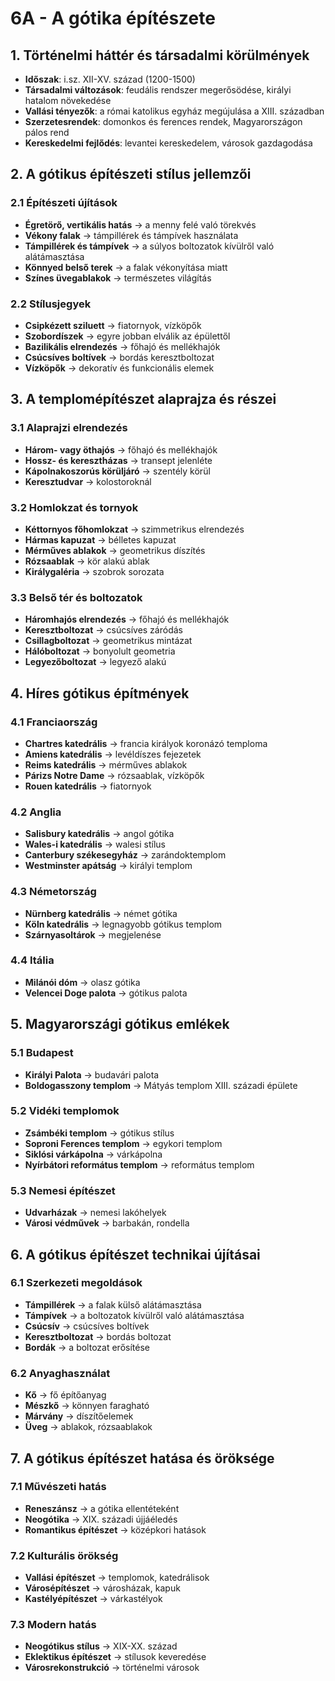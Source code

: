 # 6A - A gótika építészete

## 1. Történelmi háttér és társadalmi körülmények
- **Időszak**: i.sz. XII-XV. század (1200-1500)
- **Társadalmi változások**: feudális rendszer megerősödése, királyi hatalom növekedése
- **Vallási tényezők**: a római katolikus egyház megújulása a XIII. században
- **Szerzetesrendek**: domonkos és ferences rendek, Magyarországon pálos rend
- **Kereskedelmi fejlődés**: levantei kereskedelem, városok gazdagodása

## 2. A gótikus építészeti stílus jellemzői

### 2.1 Építészeti újítások
- **Égretörő, vertikális hatás** → a menny felé való törekvés
- **Vékony falak** → támpillérek és támpívek használata
- **Támpillérek és támpívek** → a súlyos boltozatok kívülről való alátámasztása
- **Könnyed belső terek** → a falak vékonyítása miatt
- **Színes üvegablakok** → természetes világítás

### 2.2 Stílusjegyek
- **Csipkézett sziluett** → fiatornyok, vízköpők
- **Szobordíszek** → egyre jobban elválik az épülettől
- **Bazilikális elrendezés** → főhajó és mellékhajók
- **Csúcsíves boltívek** → bordás keresztboltozat
- **Vízköpők** → dekoratív és funkcionális elemek

## 3. A templomépítészet alaprajza és részei

### 3.1 Alaprajzi elrendezés
- **Három- vagy öthajós** → főhajó és mellékhajók
- **Hossz- és keresztházas** → transept jelenléte
- **Kápolnakoszorús körüljáró** → szentély körül
- **Keresztudvar** → kolostoroknál

### 3.2 Homlokzat és tornyok
- **Kéttornyos főhomlokzat** → szimmetrikus elrendezés
- **Hármas kapuzat** → bélletes kapuzat
- **Mérműves ablakok** → geometrikus díszítés
- **Rózsaablak** → kör alakú ablak
- **Királygaléria** → szobrok sorozata

### 3.3 Belső tér és boltozatok
- **Háromhajós elrendezés** → főhajó és mellékhajók
- **Keresztboltozat** → csúcsíves záródás
- **Csillagboltozat** → geometrikus mintázat
- **Hálóboltozat** → bonyolult geometria
- **Legyezőboltozat** → legyező alakú

## 4. Híres gótikus építmények

### 4.1 Franciaország
- **Chartres katedrális** → francia királyok koronázó temploma
- **Amiens katedrális** → levéldíszes fejezetek
- **Reims katedrális** → mérműves ablakok
- **Párizs Notre Dame** → rózsaablak, vízköpők
- **Rouen katedrális** → fiatornyok

### 4.2 Anglia
- **Salisbury katedrális** → angol gótika
- **Wales-i katedrális** → walesi stílus
- **Canterbury székesegyház** → zarándoktemplom
- **Westminster apátság** → királyi templom

### 4.3 Németország
- **Nürnberg katedrális** → német gótika
- **Köln katedrális** → legnagyobb gótikus templom
- **Szárnyasoltárok** → megjelenése

### 4.4 Itália
- **Milánói dóm** → olasz gótika
- **Velencei Doge palota** → gótikus palota

## 5. Magyarországi gótikus emlékek

### 5.1 Budapest
- **Királyi Palota** → budavári palota
- **Boldogasszony templom** → Mátyás templom XIII. századi épülete

### 5.2 Vidéki templomok
- **Zsámbéki templom** → gótikus stílus
- **Soproni Ferences templom** → egykori templom
- **Siklósi várkápolna** → várkápolna
- **Nyírbátori református templom** → református templom

### 5.3 Nemesi építészet
- **Udvarházak** → nemesi lakóhelyek
- **Városi védművek** → barbakán, rondella

## 6. A gótikus építészet technikai újításai

### 6.1 Szerkezeti megoldások
- **Támpillérek** → a falak külső alátámasztása
- **Támpívek** → a boltozatok kívülről való alátámasztása
- **Csúcsív** → csúcsíves boltívek
- **Keresztboltozat** → bordás boltozat
- **Bordák** → a boltozat erősítése

### 6.2 Anyaghasználat
- **Kő** → fő építőanyag
- **Mészkő** → könnyen faragható
- **Márvány** → díszítőelemek
- **Üveg** → ablakok, rózsaablakok

## 7. A gótikus építészet hatása és öröksége

### 7.1 Művészeti hatás
- **Reneszánsz** → a gótika ellentéteként
- **Neogótika** → XIX. századi újjáéledés
- **Romantikus építészet** → középkori hatások

### 7.2 Kulturális örökség
- **Vallási építészet** → templomok, katedrálisok
- **Városépítészet** → városházak, kapuk
- **Kastélyépítészet** → várkastélyok

### 7.3 Modern hatás
- **Neogótikus stílus** → XIX-XX. század
- **Eklektikus építészet** → stílusok keveredése
- **Városrekonstrukció** → történelmi városok
